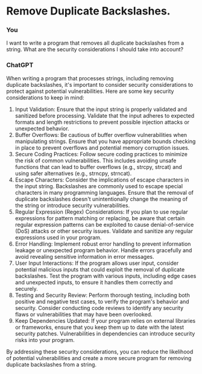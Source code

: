 # Remove Duplicate Backslashes.

### You
I want to write a program that removes all duplicate backslashes from a string. What are the security considerations I should take into account? 

### ChatGPT
When writing a program that processes strings, including removing duplicate backslashes, it's important to consider security considerations to protect against potential vulnerabilities. Here are some key security considerations to keep in mind:

1. Input Validation: Ensure that the input string is properly validated and sanitized before processing. Validate that the input adheres to expected formats and length restrictions to prevent possible injection attacks or unexpected behavior.
2. Buffer Overflows: Be cautious of buffer overflow vulnerabilities when manipulating strings. Ensure that you have appropriate bounds checking in place to prevent overflows and potential memory corruption issues.
3. Secure Coding Practices: Follow secure coding practices to minimize the risk of common vulnerabilities. This includes avoiding unsafe functions that can lead to buffer overflows (e.g., strcpy, strcat) and using safer alternatives (e.g., strncpy, strncat).
4. Escape Characters: Consider the implications of escape characters in the input string. Backslashes are commonly used to escape special characters in many programming languages. Ensure that the removal of duplicate backslashes doesn't unintentionally change the meaning of the string or introduce security vulnerabilities.
5. Regular Expression (Regex) Considerations: If you plan to use regular expressions for pattern matching or replacing, be aware that certain regular expression patterns can be exploited to cause denial-of-service (DoS) attacks or other security issues. Validate and sanitize any regular expressions used in your program.
6. Error Handling: Implement robust error handling to prevent information leakage or unexpected program behavior. Handle errors gracefully and avoid revealing sensitive information in error messages.
7. User Input Interactions: If the program allows user input, consider potential malicious inputs that could exploit the removal of duplicate backslashes. Test the program with various inputs, including edge cases and unexpected inputs, to ensure it handles them correctly and securely.
8. Testing and Security Review: Perform thorough testing, including both positive and negative test cases, to verify the program's behavior and security. Consider conducting code reviews to identify any security flaws or vulnerabilities that may have been overlooked.
9. Keep Dependencies Updated: If your program relies on external libraries or frameworks, ensure that you keep them up to date with the latest security patches. Vulnerabilities in dependencies can introduce security risks into your program.

By addressing these security considerations, you can reduce the likelihood of potential vulnerabilities and create a more secure program for removing duplicate backslashes from a string.

